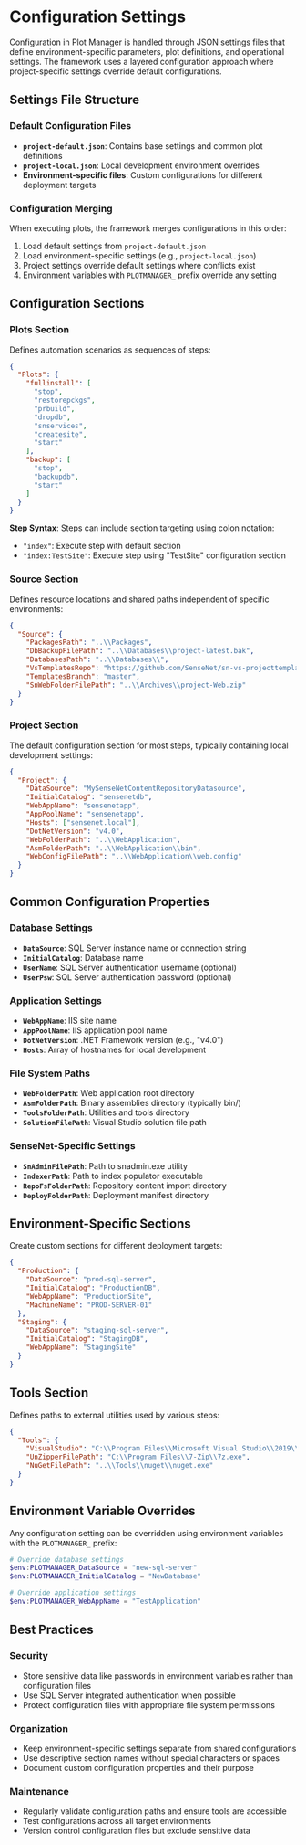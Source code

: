# Configuration Settings

Configuration in Plot Manager is handled through JSON settings files that define environment-specific parameters, plot definitions, and operational settings. The framework uses a layered configuration approach where project-specific settings override default configurations.

## Settings File Structure

### Default Configuration Files
- **`project-default.json`**: Contains base settings and common plot definitions
- **`project-local.json`**: Local development environment overrides
- **Environment-specific files**: Custom configurations for different deployment targets

### Configuration Merging
When executing plots, the framework merges configurations in this order:
1. Load default settings from `project-default.json`
2. Load environment-specific settings (e.g., `project-local.json`)
3. Project settings override default settings where conflicts exist
4. Environment variables with `PLOTMANAGER_` prefix override any setting

## Configuration Sections

### Plots Section
Defines automation scenarios as sequences of steps:

```json
{
  "Plots": {
    "fullinstall": [
      "stop", 
      "restorepckgs", 
      "prbuild", 
      "dropdb", 
      "snservices", 
      "createsite", 
      "start"
    ],
    "backup": [
      "stop",
      "backupdb", 
      "start"
    ]
  }
}
```

**Step Syntax**: Steps can include section targeting using colon notation:
- `"index"`: Execute step with default section
- `"index:TestSite"`: Execute step using "TestSite" configuration section

### Source Section
Defines resource locations and shared paths independent of specific environments:

```json
{
  "Source": {
    "PackagesPath": "..\\Packages",
    "DbBackupFilePath": "..\\Databases\\project-latest.bak",
    "DatabasesPath": "..\\Databases\\",
    "VsTemplatesRepo": "https://github.com/SenseNet/sn-vs-projecttemplates",
    "TemplatesBranch": "master",
    "SnWebFolderFilePath": "..\\Archives\\project-Web.zip"
  }
}
```

### Project Section
The default configuration section for most steps, typically containing local development settings:

```json
{
  "Project": {
    "DataSource": "MySenseNetContentRepositoryDatasource",
    "InitialCatalog": "sensenetdb",
    "WebAppName": "sensenetapp",
    "AppPoolName": "sensenetapp",
    "Hosts": ["sensenet.local"],
    "DotNetVersion": "v4.0",
    "WebFolderPath": "..\\WebApplication",
    "AsmFolderPath": "..\\WebApplication\\bin",
    "WebConfigFilePath": "..\\WebApplication\\web.config"
  }
}
```

## Common Configuration Properties

### Database Settings
- **`DataSource`**: SQL Server instance name or connection string
- **`InitialCatalog`**: Database name
- **`UserName`**: SQL Server authentication username (optional)
- **`UserPsw`**: SQL Server authentication password (optional)

### Application Settings  
- **`WebAppName`**: IIS site name
- **`AppPoolName`**: IIS application pool name
- **`DotNetVersion`**: .NET Framework version (e.g., "v4.0")
- **`Hosts`**: Array of hostnames for local development

### File System Paths
- **`WebFolderPath`**: Web application root directory
- **`AsmFolderPath`**: Binary assemblies directory (typically bin/)
- **`ToolsFolderPath`**: Utilities and tools directory
- **`SolutionFilePath`**: Visual Studio solution file path

### SenseNet-Specific Settings
- **`SnAdminFilePath`**: Path to snadmin.exe utility
- **`IndexerPath`**: Path to index populator executable
- **`RepoFsFolderPath`**: Repository content import directory
- **`DeployFolderPath`**: Deployment manifest directory

## Environment-Specific Sections

Create custom sections for different deployment targets:

```json
{
  "Production": {
    "DataSource": "prod-sql-server",
    "InitialCatalog": "ProductionDB",
    "WebAppName": "ProductionSite",
    "MachineName": "PROD-SERVER-01"
  },
  "Staging": {
    "DataSource": "staging-sql-server", 
    "InitialCatalog": "StagingDB",
    "WebAppName": "StagingSite"
  }
}
```

## Tools Section
Defines paths to external utilities used by various steps:

```json
{
  "Tools": {
    "VisualStudio": "C:\\Program Files\\Microsoft Visual Studio\\2019\\Professional\\Common7\\IDE\\CommonExtensions\\Microsoft\\TeamFoundation\\Team Explorer\\tf.exe",
    "UnZipperFilePath": "C:\\Program Files\\7-Zip\\7z.exe",
    "NuGetFilePath": "..\\Tools\\nuget\\nuget.exe"
  }
}
```

## Environment Variable Overrides

Any configuration setting can be overridden using environment variables with the `PLOTMANAGER_` prefix:

```powershell
# Override database settings
$env:PLOTMANAGER_DataSource = "new-sql-server"
$env:PLOTMANAGER_InitialCatalog = "NewDatabase"

# Override application settings  
$env:PLOTMANAGER_WebAppName = "TestApplication"
```

## Best Practices

### Security
- Store sensitive data like passwords in environment variables rather than configuration files
- Use SQL Server integrated authentication when possible
- Protect configuration files with appropriate file system permissions

### Organization
- Keep environment-specific settings separate from shared configurations
- Use descriptive section names without special characters or spaces
- Document custom configuration properties and their purpose

### Maintenance
- Regularly validate configuration paths and ensure tools are accessible
- Test configurations across all target environments
- Version control configuration files but exclude sensitive data